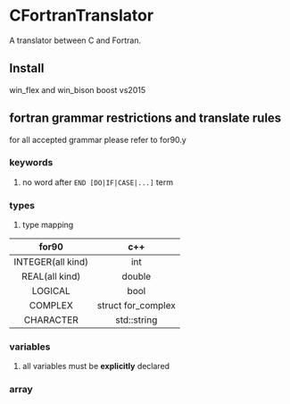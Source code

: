 # CFortranTranslator
A translator between C and Fortran.

## Install
win_flex and win_bison
boost
vs2015

## fortran grammar restrictions and translate rules
for all accepted grammar please refer to for90.y
### keywords

1. no word after `END [DO|IF|CASE|...]` term

### types
1. type mapping

|for90|c++|
|:-:|:-:|
|INTEGER(all kind)|int|
|REAL(all kind)|double|
|LOGICAL|bool
|COMPLEX|struct for_complex|
|CHARACTER|std::string|

### variables
1. all variables must be **explicitly** declared

### array
